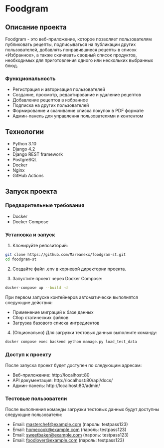 # Foodgram

## Описание проекта

Foodgram - это веб-приложение, которое позволяет пользователям публиковать рецепты, подписываться на публикации других пользователей, добавлять понравившиеся рецепты в список «Избранное», а также скачивать сводный список продуктов, необходимых для приготовления одного или нескольких выбранных блюд.

### Функциональность

- Регистрация и авторизация пользователей
- Создание, просмотр, редактирование и удаление рецептов
- Добавление рецептов в избранное
- Подписка на других пользователей
- Формирование и скачивание списка покупок в PDF формате
- Админ-панель для управления пользователями и контентом

## Технологии

- Python 3.10
- Django 4.2
- Django REST framework
- PostgreSQL
- Docker
- Nginx
- GitHub Actions

## Запуск проекта

### Предварительные требования

- Docker
- Docker Compose

### Установка и запуск

1. Клонируйте репозиторий:
```bash
git clone https://github.com/Mareanexx/foodgram-st.git
cd foodgram-st
```

2. Создайте файл .env в корневой директории проекта.

3. Запустите проект через Docker Compose:
```bash
docker-compose up --build -d
```

При первом запуске контейнеров автоматически выполнятся следующие действия:
- Применение миграций к базе данных
- Сбор статических файлов
- Загрузка базового списка ингредиентов

4. (Опционально) Для загрузки тестовых данных выполните команду:
```bash
docker compose exec backend python manage.py load_test_data
```

### Доступ к проекту

После запуска проект будет доступен по следующим адресам:

- Веб-приложение: http://localhost:80
- API документация: http://localhost:80/api/docs/
- Админ-панель: http://localhost:80/admin/

### Тестовые пользователи

После выполнения команды загрузки тестовых данных будут доступны следующие пользователи:

- Email: masterchef@example.com (пароль: testpass123)
- Email: homecook@example.com (пароль: testpass123)
- Email: sweetbaker@example.com (пароль: testpass123)
- Email: foodlover@example.com (пароль: testpass123)
